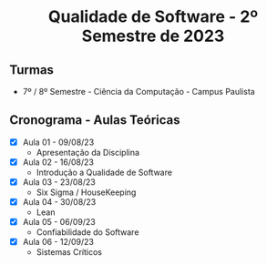<h1 align="center">
    Qualidade de Software - 2º Semestre de 2023
</h1>

## Turmas
- 7º / 8º Semestre - Ciência da Computação - Campus Paulista

## Cronograma - Aulas Teóricas

- [x]  Aula 01 - 09/08/23
    - Apresentação da Disciplina
- [x]  Aula 02 - 16/08/23
    - Introdução a Qualidade de Software
- [x]  Aula 03 - 23/08/23
    - Six Sigma / HouseKeeping
- [x]  Aula 04 - 30/08/23
    - Lean
- [x]  Aula 05 - 06/09/23
    - Confiabilidade do Software
- [x]  Aula 06 - 12/09/23
    - Sistemas Críticos
